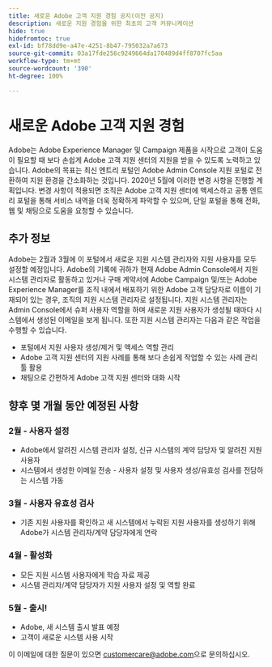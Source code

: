 ```yaml
---
title: 새로운 Adobe 고객 지원 경험 공지(이전 공지)
description: 새로운 지원 경험을 위한 최초의 고객 커뮤니케이션
hide: true
hidefromtoc: true
exl-id: bf78dd9e-a47e-4251-8b47-795032a7a673
source-git-commit: 03a17fde256c9249664da170489d4ff8707fc5aa
workflow-type: tm+mt
source-wordcount: '390'
ht-degree: 100%

---
```


# 새로운 Adobe 고객 지원 경험

Adobe는 Adobe Experience Manager 및 Campaign 제품을 시작으로 고객이 도움이 필요할 때 보다 손쉽게 Adobe 고객 지원 센터의 지원을 받을 수 있도록 노력하고 있습니다. Adobe의 목표는 최신 엔트리 포털인 Adobe Admin Console 지원 포털로 전환하여 지원 환경을 간소화하는 것입니다. 2020년 5월에 이러한 변경 사항을 진행할 계획입니다. 변경 사항이 적용되면 조직은 Adobe 고객 지원 센터에 액세스하고 공통 엔트리 포털을 통해 서비스 내역을 더욱 정확하게 파악할 수 있으며, 단일 포털을 통해 전화, 웹 및 채팅으로 도움을 요청할 수 있습니다.

## 추가 정보

Adobe는 2월과 3월에 이 포털에서 새로운 지원 시스템 관리자와 지원 사용자를 모두 설정할 예정입니다. Adobe의 기록에 귀하가 현재 Adobe Admin Console에서 지원 시스템 관리자로 활동하고 있거나 구매 계약서에 Adobe Campaign 및/또는 Adobe Experience Manager를 조직 내에서 배포하기 위한 Adobe 고객 담당자로 이름이 기재되어 있는 경우, 조직의 지원 시스템 관리자로 설정됩니다.
지원 시스템 관리자는 Admin Console에서 슈퍼 사용자 역할을 하며 새로운 지원 사용자가 생성될 때마다 시스템에서 생성된 이메일을 보게 됩니다. 또한 지원 시스템 관리자는 다음과 같은 작업을 수행할 수 있습니다.

* 포털에서 지원 사용자 생성/제거 및 액세스 역할 관리
* Adobe 고객 지원 센터의 지원 사례를 통해 보다 손쉽게 작업할 수 있는 사례 관리 툴 활용
* 채팅으로 간편하게 Adobe 고객 지원 센터와 대화 시작

## 향후 몇 개월 동안 예정된 사항

### 2월 - 사용자 설정

* Adobe에서 알려진 시스템 관리자 설정, 신규 시스템의 계약 담당자 및 알려진 지원 사용자
* 시스템에서 생성한 이메일 전송 - 사용자 설정 및 사용자 생성/유효성 검사를 전담하는 시스템 가동


### 3월 - 사용자 유효성 검사

* 기존 지원 사용자를 확인하고 새 시스템에서 누락된 지원 사용자를 생성하기 위해 Adobe가 시스템 관리자/계약 담당자에게 연락

### 4월 - 활성화

* 모든 지원 시스템 사용자에게 학습 자료 제공
* 시스템 관리자/계약 담당자가 지원 사용자 설정 및 역할 완료

### 5월 - 출시!

* Adobe, 새 시스템 출시 발표 예정
* 고객이 새로운 시스템 사용 시작

이 이메일에 대한 질문이 있으면 [customercare@adobe.com](mailto:customercare@adobe.com)으로 문의하십시오.
